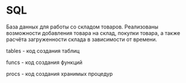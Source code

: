 # SQL

База данных для работы со складом товаров. Реализованы возможности добавления товара на склад, покупки товара, а также расчёта загруженности склада в зависимости от времени.

tables - код создания таблиц

funcs - код создания функций

procs - код создания хранимых процедур
